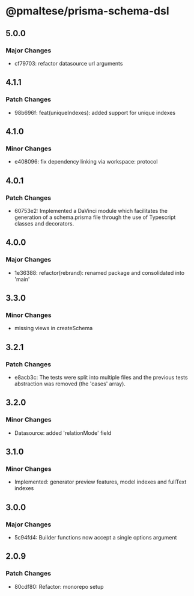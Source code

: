 # @pmaltese/prisma-schema-dsl

## 5.0.0

### Major Changes

- cf79703: refactor datasource url arguments

## 4.1.1

### Patch Changes

- 98b696f: feat(uniqueIndexes): added support for unique indexes

## 4.1.0

### Minor Changes

- e408096: fix dependency linking via workspace: protocol

## 4.0.1

### Patch Changes

- 60753e2: Implemented a DaVinci module which facilitates the generation of a schema.prisma file through the use of Typescript classes and decorators.

## 4.0.0

### Major Changes

- 1e36388: refactor(rebrand): renamed package and consolidated into 'main'

## 3.3.0

### Minor Changes

- missing views in createSchema

## 3.2.1

### Patch Changes

- e8acb3c: The tests were split into multiple files and the previous tests abstraction was removed (the 'cases' array).

## 3.2.0

### Minor Changes

- Datasource: added 'relationMode' field

## 3.1.0

### Minor Changes

- Implemented: generator preview features, model indexes and fullText indexes

## 3.0.0

### Major Changes

- 5c94fd4: Builder functions now accept a single options argument

## 2.0.9

### Patch Changes

- 80cdf80: Refactor: monorepo setup
